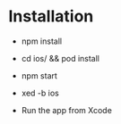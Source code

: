 # Installation

- npm install

- cd ios/ && pod install

- npm start

- xed -b ios

- Run the app from Xcode
